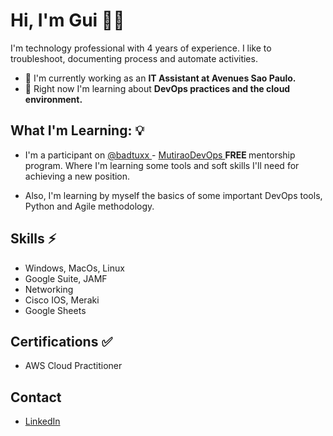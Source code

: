 # Hi, I'm Gui 🤘🏽


I'm technology professional with 4 years of experience. I like to troubleshoot, documenting process and automate activities. 

* 🔭 I'm currently working as an <strong> IT Assistant at Avenues Sao Paulo. </strong>
* 🌱 Right now I'm learning about <strong> DevOps practices and the cloud environment. </strong>


## What I'm Learning: 💡
- I'm a participant on <a href=https://github.com/badtuxx> @badtuxx </a> - <a href=https://github.com/badtuxx/MutiraoDevOps> MutiraoDevOps </a> <strong> FREE </strong> mentorship program. Where I'm learning some tools and soft skills I'll need for achieving a new position.

- Also, I'm learning by myself the basics of some important DevOps tools, Python and Agile methodology.

## Skills ⚡

- Windows, MacOs, Linux
- Google Suite, JAMF
- Networking
- Cisco IOS, Meraki
- Google Sheets

## Certifications ✅
- AWS Cloud Practitioner

## Contact
- <a href="https://www.linkedin.com/in/guilherme-rodrigues07/">LinkedIn</a>
